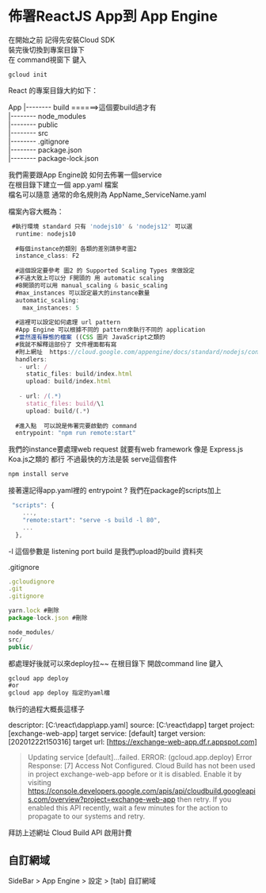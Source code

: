 # 佈署ReactJS App到 App Engine

在開始之前 記得先安裝Cloud SDK  
裝完後切換到專案目錄下  
在 command視窗下 鍵入  

`gcloud init`

React 的專案目錄大約如下：  

App
|-------- build   ======>這個要build過才有  
|-------- node_modules  
|-------- public  
|-------- src  
|-------- .gitignore  
|-------- package.json  
|-------- package-lock.json  

我們需要跟App Engine說 如何去佈署一個service  
在根目錄下建立一個  app.yaml 檔案  
檔名可以隨意 通常的命名規則為 AppName_ServiceName.yaml  

檔案內容大概為：

```js
 #執行環境 standard 只有 'nodejs10' & 'nodejs12' 可以選
  runtime: nodejs10
 
  #每個instance的類別 各類的差別請參考圖2
  instance_class: F2
 
  #這個設定要參考 圖2 的 Supported Scaling Types 來做設定
  #不過大致上可以分 F開頭的 用 automatic scaling
  #B開頭的可以用 manual_scaling & basic_scaling
  #max_instances 可以設定最大的instance數量
  automatic_scaling:
    max_instances: 5
 
  #這裡可以設定如何處理 url pattern
  #App Engine 可以根據不同的 pattern來執行不同的 application
  #當然還有靜態的檔案 ((CSS 圖片 JavaScript之類的
  #我就不解釋這部份了 文件裡面都有寫
  #附上網址  https://cloud.google.com/appengine/docs/standard/nodejs/config/appref?hl=zh_TW
  handlers:
   - url: /
     static_files: build/index.html
     upload: build/index.html
 
   - url: /(.*)
     static_files: build/\1
     upload: build/(.*)
 
  #進入點  可以說是佈署完要啟動的 command
  entrypoint: "npm run remote:start"
```

我們的instance要處理web request 就要有web framework 像是 Express.js Koa.js之類的 都行
不過最快的方法是裝 serve這個套件

```sh
npm install serve
```

接著還記得app.yaml裡的 entrypoint ? 我們在package的scripts加上

```js
 "scripts": {
    ...,
    "remote:start": "serve -s build -l 80",
    ...
  },
```

-l 這個參數是 listening port
build 是我們upload的build 資料夾

.gitignore

```js
.gcloudignore
.git
.gitignore

yarn.lock #刪除
package-lock.json #刪除

node_modules/
src/
public/
```

都處理好後就可以來deploy拉~~
在根目錄下 開啟command line 鍵入

```js
gcloud app deploy
#or
gcloud app deploy 指定的yaml檔
```

執行的過程大概長這樣子

descriptor:      [C:\react\dapp\app.yaml]
source:          [C:\react\dapp]
target project:  [exchange-web-app]
target service:  [default]
target version:  [20201222t150316]
target url:      [https://exchange-web-app.df.r.appspot.com]

> Updating service [default]...failed.
ERROR: (gcloud.app.deploy) Error Response: [7] Access Not Configured. Cloud Build has not been used in project exchange-web-app before or it is disabled. Enable it by visiting https://console.developers.google.com/apis/api/cloudbuild.googleapis.com/overview?project=exchange-web-app then retry. If you enabled this API recently, wait a few minutes for the action to propagate to our systems and retry.

拜訪上述網址 Cloud Build API 啟用計費

## 自訂網域

SideBar > App Engine > 設定 > [tab] 自訂網域